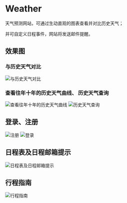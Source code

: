 # Weather
 天气预测网站，可通过生动直观的图表查看并对比历史天气；  
 
 并可自定义日程事件，网站将发送邮件提醒。
 
## 效果图

### 与历史天气对比
 ![与历史天气对比](https://cdn.jsdelivr.net/gh/hjwforever/images@main/img/2021/07/20/1510.png)
 
### 查看往年十年的历史天气曲线、 历史天气查询
 ![查看往年十年的历史天气曲线](https://cdn.jsdelivr.net/gh/hjwforever/images@main/img/2021/07/20/1513.png)
 ![历史天气查询](https://cdn.jsdelivr.net/gh/hjwforever/images@main/img/2021/07/20/1515.png)

## 登录、注册
![注册](https://cdn.jsdelivr.net/gh/hjwforever/images@main/img/2021/07/20/1517.png)
![登录](https://cdn.jsdelivr.net/gh/hjwforever/images@main/img/2021/07/20/1518.png)
## 日程表及日程邮箱提示
![日程表及日程邮箱提示](https://cdn.jsdelivr.net/gh/hjwforever/images@main/img/2021/07/20/1519.png)
## 行程指南
![行程指南](https://cdn.jsdelivr.net/gh/hjwforever/images@main/img/2021/07/20/1514.png)